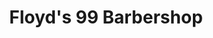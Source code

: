 ---
title: "Floyd's 99 Barbershop"
url: /minneapolis/floyds-99-barbershop-france-avenue-south/
shop: Friseur
---